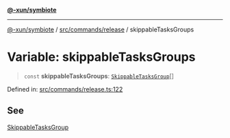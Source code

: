 [**@-xun/symbiote**](../../../../README.md)

***

[@-xun/symbiote](../../../../README.md) / [src/commands/release](../README.md) / skippableTasksGroups

# Variable: skippableTasksGroups

> `const` **skippableTasksGroups**: [`SkippableTasksGroup`](../enumerations/SkippableTasksGroup.md)[]

Defined in: [src/commands/release.ts:122](https://github.com/Xunnamius/symbiote/blob/cef28b21a1184891fa2969c3a3fa80ab4446b3b6/src/commands/release.ts#L122)

## See

[SkippableTasksGroup](../enumerations/SkippableTasksGroup.md)
